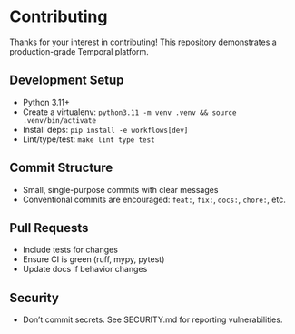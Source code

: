 # Contributing

Thanks for your interest in contributing! This repository demonstrates a production-grade Temporal platform.

## Development Setup
- Python 3.11+
- Create a virtualenv: `python3.11 -m venv .venv && source .venv/bin/activate`
- Install deps: `pip install -e workflows[dev]`
- Lint/type/test: `make lint type test`

## Commit Structure
- Small, single-purpose commits with clear messages
- Conventional commits are encouraged: `feat:`, `fix:`, `docs:`, `chore:`, etc.

## Pull Requests
- Include tests for changes
- Ensure CI is green (ruff, mypy, pytest)
- Update docs if behavior changes

## Security
- Don’t commit secrets. See SECURITY.md for reporting vulnerabilities.
